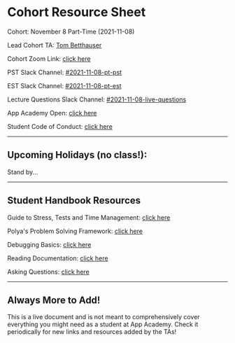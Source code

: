 
<!-- ## Links for Tom / TAs

[east sheet](https://docs.google.com/spreadsheets/d/1ryTGqfrB3uXNuvgYL_HOfYh8C_Nh5ZK9GRmeQJFI18s/edit#gid=317000197)

https://docs.google.com/spreadsheets/d/1OdHQ-yOrA6F0EPybAU_9qfF_jwkP-q9X5ZhscpbL8-c/edit#gid=0

https://docs.google.com/spreadsheets/d/1ujJjSkosJyrvufBK0n6DWXRPHXkkKKg59TCkwNg8Iy0/edit#gid=146399371

https://docs.google.com/spreadsheets/d/1ryTGqfrB3uXNuvgYL_HOfYh8C_Nh5ZK9GRmeQJFI18s/edit#gid=146399371

https://sis.appacademy.tools/cohorts/30

https://cmt.appacademy.tools/tracks/JS%2FPy%20-%20PT%20Nov%202021%20Online

https://docs.google.com/spreadsheets/d/1Lr2M8CLfZePVgCt7gVttnbUYC9WoJzocCwyQFCXt1I4/edit#gid=0

https://github.com/appacademy/SWEO-Part-Time-Resources/tree/main/1-Module/1-week/1-day

https://github.com/appacademy/unified-setup/blob/main/macos-setup.md

https://docs.google.com/spreadsheets/d/1iZ2vG72pR9pSgnFCxBL4KizVEqHo4qvGH3U4JuYPVTU/edit?pli=1#gid=1839841640

https://docs.google.com/spreadsheets/d/1jGXeJsdkbXs2S4n_2Q8j254sfIvms0CVJc7LhcnE-cA/edit#gid=447629077

https://docs.google.com/spreadsheets/d/1TPt7jUX0nX-3LT5E6eNNtIOyR09GBOI0GsxjXyDM248/edit#gid=0

https://docs.google.com/presentation/d/1rNknQOs6i7SUjspfmdTStPDWg_Pem_h3djKE37t6ezU/edit#slide=id.ge8c8ae71d9_0_2445

[holiday list / TA facing](https://docs.google.com/spreadsheets/d/1OdHQ-yOrA6F0EPybAU_9qfF_jwkP-q9X5ZhscpbL8-c/edit#gid=0)

[unified setup](https://github.com/appacademy/unified-setup)

[aa_update](https://github.com/appacademy/SWEO-Part-Time-Resources/tree/main/1-Module/1-week/1-day)

--- -->

# Cohort Resource Sheet

Cohort: November 8 Part-Time (2021-11-08)

Lead Cohort TA: [Tom Betthauser](http://tombetthauser.com/dev)

Cohort Zoom Link: [click here](https://us02web.zoom.us/j/89086804724?pwd=VTFndDBzSWswaERBWkRrSHQwRW9Sdz09)

PST Slack Channel: [#2021-11-08-pt-pst](https://app-academy.slack.com/archives/C02FZG954KS)

EST Slack Channel: [#2021-11-08-pt-est](https://app-academy.slack.com/archives/C02FZGCHA1E)

Lecture Questions Slack Channel: [#2021-11-08-live-questions](https://app-academy.slack.com/archives/C02FZGCHA1E)

App Academy Open: [click here](open.appacademy.io/learn)

Student Code of Conduct: [click here](https://open.appacademy.io/learn/student-handbook/code-of-conduct/code-of-conduct)

<!-- Student Introduction Google Sheet: [click here](https://docs.google.com/spreadsheets/d/1g3CMPhuKuyqLaE3YmUWOnXBwFoiHlOMw8lN-519AYCY/edit#gid=2047540154) 📌

(^ newly added / deferred students feel free to add yourself to this!)
 -->
***

## Upcoming Holidays (no class!):

Stand by...

<!-- * 11/23/2022	Thanksgiving
* 11/24/2022	Thanksgiving
* 11/26/2022	Thanksgiving
* 12/19/2022	Winter Holiday 2022
* 12/20/2022	Winter Holiday
* 12/21/2022	Winter Holiday
* 12/22/2022	Winter Holiday
* 12/23/2022	Winter Holiday
* 1/2/2023	New Years Day 2023 🎉 -->

<!-- ## Cohort Roadmap

![image](https://docs.google.com/drawings/d/1iEgJdA6kyTmLRTO5Tgot74HEc4zN9oMdQ9pn6mgyCag)

Where we are and where we're going! -->

<!-- link to live google image for roadmap: https://docs.google.com/drawings/d/1iEgJdA6kyTmLRTO5Tgot74HEc4zN9oMdQ9pn6mgyCag/edit -->

<!-- ***

## Daily Schedule

Every day is different but this will be the assumed schedule each day unless otherwise announced by the TAs.

8:00 am PST:

* Required morning check in on Progress Tracker

* Nightly report for previous day due on Progress Tracker

* Morning boost exercise from Module TA's

* Morning lectures begin followed by live demonstrations and Q&A sessions

11:15 am PST:

* Lunch break begins for 1 hour and 15 minutes

* Lectures may be over or may continue after lunch

12:30 ps PST:

* Lunch ends and lectures may continue or project time may begin

* Students are responsible for checking in on Progress Tracker

* Students will work solo or be paired together for project / exercises

2:45 pm PST:

* Afternoon break begins for 15 minutes

3:00 pm PST:

* Students are responsible for checking in on Progress Tracker

* Afternoon project / exercise work begins again

4:00 / 4:30 pm PST:

* End of Day lecture / exercise / Q&A begins

5:00 pm PST:

* Class ends

* Students are responsible for structuring their time with nightly homework / review / practice

* Students are responsible for submitting nightly reports by 8:00 am the next morning

***

## Weekly Schedule

Every week is different but this will be the rough schedule each week unless otherwise announced by the TAs.

Monday:

* At the beginning of class students will take an assessment on the previous week's content

* Students who do not pass the assessment will be deferred to the next cohort after meeting with a staff member

* Normal daily schedule will start after the assessment ends

Tuesday - Thursday:

* Our normal daily schedule will introduce new curriculum material

Friday:

* The TA's will start to focus more on reviewing the weeks content

* A practice assessment or problem set will be made available for students

* A walk-through of the practice assessment will take place in the afternoon

* The normal daily schedule may structure our time or there may be more open review time

Saturday / Sunday:

* Students should attempt the practice assessment as many times as possible (10-25 times depending on assessment length)

* Students should review any of the weeks material necessary to form better understandings of concepts covered in practice assessment and learning outcomes

* Students will be responsible for any homework due Monday

* One or more of the module TAs may make themselves available for 1-2 hours for extra review time (this is completely up to the availability of the TAs and is not guaranteed on any given week)

***

## Pair Programming Resources

Benefits of Pair Programming: [click here](https://open.appacademy.io/learn/student-handbook/supplemental-resources/benefits-of-pair-programming)

Pair Programming The a/A Way: [click here](https://open.appacademy.io/learn/student-handbook/supplemental-resources/pair-programming-the-a-a-way)

Empathetic Communication: [click here](https://open.appacademy.io/learn/student-handbook/supplemental-resources/empathetic-communication)

-->

***

## Student Handbook Resources

Guide to Stress, Tests and Time Management: [click here](https://open.appacademy.io/learn/student-handbook/code-of-conduct/guide-to-stress--tests--and-time-management)

Polya's Problem Solving Framework: [click here](https://open.appacademy.io/learn/student-handbook/code-of-conduct)

Debugging Basics: [click here](https://open.appacademy.io/learn/student-handbook/code-of-conduct/debugging-basics)

Reading Documentation: [click here](https://open.appacademy.io/learn/student-handbook/code-of-conduct/reading-documentation)

Asking Questions: [click here](https://open.appacademy.io/learn/student-handbook/code-of-conduct/asking-questions)

***

## Always More to Add!

This is a live document and is not meant to comprehensively cover everything you might need as a student at App Academy. Check it periodically for new links and resources added by the TAs!

